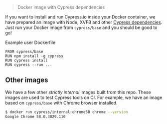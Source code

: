 > Docker image with Cypress dependencies

If you want to install and run Cypress.io inside your Docker container,
we have prepared an image with Node, XVFB and other
[Cypress dependencies][cy deps].
Just run your Docker image from `cypress/base` and you should be good to go!

[cy deps]: https://docs.cypress.io/docs/continuous-integration#section-dependencies

Example user Dockerfile

```
FROM cypress/base
RUN npm install -g cypress
RUN cypress install
RUN cypress --run ...
```

## Other images

We have a few other *strictly internal* images built from this repo. These
images are used to test Cypress tools on CI. For example, we have an image
based on `cypress/base` with Chrome browser installed.

```sh
$ docker run cypress/internal:chrome58 chrome --version
Google Chrome 58.0.3029.110
```
